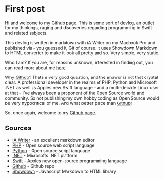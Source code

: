 # First post

Hi and welcome to my Github page. This is some sort of devlog, an outlet for my thinkings, raging and discoveries regarding programming in Swift and related subjects.

This devlog is written in markdown with iA Writer on my Macbook Pro and published via - you guessed it, Git of course. It uses Showdown Markdown to HTML converter to make it look all pretty and so. Very simple, very static.

Who I am? If you are, for reasons unknown, interested in finding out, you can read more about me [here](/?about-me.html).

Why [Github](https://github.com/demom)? Thats a very good question, and the answer is not that crystal clear. A professional developer in the realms of PHP, Python and Microsoft .NET as well as Apples new Swift language - and a multi-decade Linux user at that - I’ve always been a proponent of the Open Source world and community. So not publishing my own hobby coding as Open Source would be very hypocritical of me. And what better place than [Github](https://github.com/demom)?

So, once again, welcome to my [Github page](https://demom.github.io).

## Sources

  * [iA Writer](https://ia.net/writer) - an excellent markdown editor
  * [PHP](http://www.php.net) - Open source web script language
  * [Python](https://www.python.org) - Open source script language
  * [.NET](https://www.microsoft.com/net/) - Microsofts .NET platform
  * [Swift](https://swift.org) - Apples new open-source programming language
  * [Github](http://github.com) - Github repo
  * [Showdown](https://github.com/showdownjs/showdown) - Javascript Markdown to HTML library
